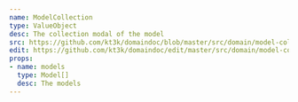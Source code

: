 ```yaml
---
name: ModelCollection
type: ValueObject
desc: The collection modal of the model
src: https://github.com/kt3k/domaindoc/blob/master/src/domain/model-collection.js
edit: https://github.com/kt3k/domaindoc/edit/master/src/domain/model-collection.md
props:
- name: models
  type: Model[]
  desc: The models
---
```

